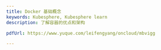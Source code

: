 ```yaml
---
title: Docker 基础概念
keywords: Kubesphere, Kubesphere learn
description: 了解容器的优点和架构

pdfUrl: https://www.yuque.com/leifengyang/oncloud/mbvigg

---
```


